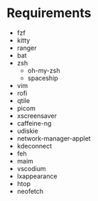 # Requirements

- fzf
- kitty
- ranger
- bat
- zsh
  - oh-my-zsh
  - spaceship
- vim
- rofi
- qtile
- picom
- xscreensaver
- caffeine-ng
- udiskie
- network-manager-applet
- kdeconnect
- feh
- maim
- vscodium
- lxappearance
- htop
- neofetch
